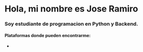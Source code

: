 # Hola, mi nombre es Jose Ramiro

### Soy estudiante de programacion en Python y Backend.

#### Plataformas donde pueden encontrarme:
- 
